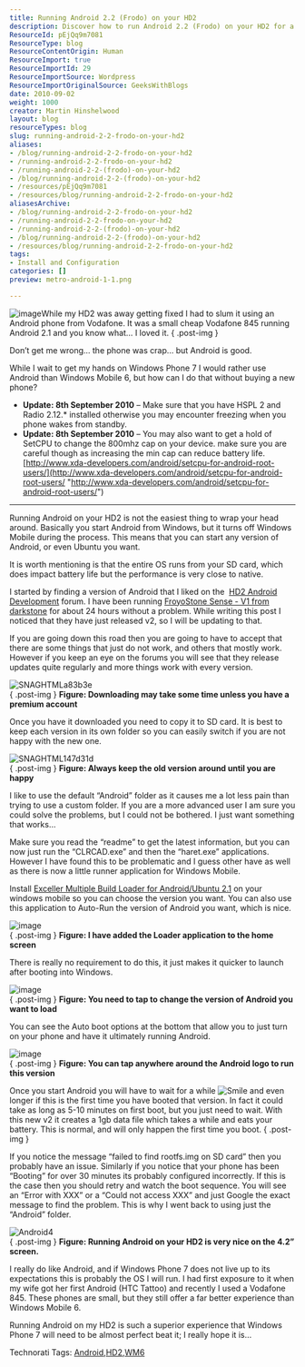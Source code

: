 ```yaml
---
title: Running Android 2.2 (Frodo) on your HD2
description: Discover how to run Android 2.2 (Frodo) on your HD2 for a superior mobile experience. Step-by-step guide and tips for optimal performance await!
ResourceId: pEjQq9m7081
ResourceType: blog
ResourceContentOrigin: Human
ResourceImport: true
ResourceImportId: 29
ResourceImportSource: Wordpress
ResourceImportOriginalSource: GeeksWithBlogs
date: 2010-09-02
weight: 1000
creator: Martin Hinshelwood
layout: blog
resourceTypes: blog
slug: running-android-2-2-frodo-on-your-hd2
aliases:
- /blog/running-android-2-2-frodo-on-your-hd2
- /running-android-2-2-frodo-on-your-hd2
- /running-android-2-2-(frodo)-on-your-hd2
- /blog/running-android-2-2-(frodo)-on-your-hd2
- /resources/pEjQq9m7081
- /resources/blog/running-android-2-2-frodo-on-your-hd2
aliasesArchive:
- /blog/running-android-2-2-frodo-on-your-hd2
- /running-android-2-2-frodo-on-your-hd2
- /running-android-2-2-(frodo)-on-your-hd2
- /blog/running-android-2-2-(frodo)-on-your-hd2
- /resources/blog/running-android-2-2-frodo-on-your-hd2
tags:
- Install and Configuration
categories: []
preview: metro-android-1-1.png

---
```

![image](images/RunningAndroid2.2FroDoonyourHD2_89C9-image_-6-6.png)While my HD2 was away getting fixed I had to slum it using an Android phone from Vodafone. It was a small cheap Vodafone 845 running Android 2.1 and you know what… I loved it.
{ .post-img }

Don’t get me wrong… the phone was crap… but Android is good.

While I wait to get my hands on Windows Phone 7 I would rather use Android than Windows Mobile 6, but how can I do that without buying a new phone?

- **Update: 8th September 2010** – Make sure that you have HSPL 2 and Radio 2.12.\* installed otherwise you may encounter freezing when you phone wakes from standby.
- **Update: 8th September 2010** – You may also want to get a hold of SetCPU to change the 800mhz cap on your device. make sure you are careful though as increasing the min cap can reduce battery life.  
   [http://www.xda-developers.com/android/setcpu-for-android-root-users/](http://www.xda-developers.com/android/setcpu-for-android-root-users/ "http://www.xda-developers.com/android/setcpu-for-android-root-users/")

---

Running Android on your HD2 is not the easiest thing to wrap your head around. Basically you start Android from Windows, but it turns off Windows Mobile during the process. This means that you can start any version of Android, or even Ubuntu you want.

It is worth mentioning is that the entire OS runs from your SD card, which does impact battery life but the performance is very close to native.

I started by finding a version of Android that I liked on the  [HD2 Android Development](http://forum.xda-developers.com/forumdisplay.php?f=735) forum. I have been running [FroyoStone Sense - V1 from darkstone](http://forum.xda-developers.com/showthread.php?t=747492) for about 24 hours without a problem. While writing this post I noticed that they have just released v2, so I will be updating to that.

If you are going down this road then you are going to have to accept that there are some things that just do not work, and others that mostly work. However if you keep an eye on the forums you will see that they release updates quite regularly and more things work with every version.

![SNAGHTMLa83b3e](images/RunningAndroid2.2FroDoonyourHD2_89C9-SNAGHTMLa83b3e-8-8.png)  
{ .post-img }
**Figure: Downloading may take some time unless you have a premium account**

Once you have it downloaded you need to copy it to SD card. It is best to keep each version in its own folder so you can easily switch if you are not happy with the new one.

![SNAGHTML147d31d](images/RunningAndroid2.2FroDoonyourHD2_89C9-SNAGHTML147d31d-7-7.png)  
{ .post-img }
**Figure: Always keep the old version around until you are happy**

I like to use the default “Android” folder as it causes me a lot less pain than trying to use a custom folder. If you are a more advanced user I am sure you could solve the problems, but I could not be bothered. I just want something that works…

Make sure you read the “readme” to get the latest information, but you can now just run the “CLRCAD.exe” and then the “haret.exe” applications. However I have found this to be problematic and I guess other have as well as there is now a little runner application for Windows Mobile.

Install [Exceller Multiple Build Loader for Android/Ubuntu 2.1](http://forum.xda-developers.com/showthread.php?t=737001) on your windows mobile so you can choose the version you want. You can also use this application to Auto-Run the version of Android you want, which is nice.

![image](images/RunningAndroid2.2FroDoonyourHD2_89C9-image_-3-3.png)  
{ .post-img }
**Figure: I have added the Loader application to the home screen**

There is really no requirement to do this, it just makes it quicker to launch after booting into Windows.

![image](images/RunningAndroid2.2FroDoonyourHD2_89C9-image_-4-4.png)  
{ .post-img }
**Figure: You need to tap to change the version of Android you want to load**

You can see the Auto boot options at the bottom that allow you to just turn on your phone and have it ultimately running Android.

![image](images/RunningAndroid2.2FroDoonyourHD2_89C9-image_-5-5.png)  
{ .post-img }
**Figure: You can tap anywhere around the Android logo to run this version**

Once you start Android you will have to wait for a while ![Smile](images/RunningAndroid2.2FroDoonyourHD2_89C9-wlEmoticon-smile_2-9-9.png) and even longer if this is the first time you have booted that version. In fact it could take as long as 5-10 minutes on first boot, but you just need to wait. With this new v2 it creates a 1gb data file which takes a while and eats your battery. This is normal, and will only happen the first time you boot.
{ .post-img }

If you notice the message “failed to find rootfs.img on SD card” then you probably have an issue. Similarly if you notice that your phone has been “Booting” for over 30 minutes its probably configured incorrectly. If this is the case then you should retry and watch the boot sequence. You will see an “Error with XXX” or a “Could not access XXX” and just Google the exact message to find the problem. This is why I went back to using just the “Android” folder.

![Android4](images/RunningAndroid2.2FroDoonyourHD2_89C9-Android4_-2-2.png)  
{ .post-img }
**Figure: Running Android on your HD2 is very nice on the 4.2” screen.**

I really do like Android, and if Windows Phone 7 does not live up to its expectations this is probably the OS I will run. I had first exposure to it when my wife got her first Android (HTC Tattoo) and recently I used a Vodafone 845. These phones are small, but they still offer a far better experience than Windows Mobile 6.

Running Android on my HD2 is such a superior experience that Windows Phone 7 will need to be almost perfect beat it; I really hope it is…

Technorati Tags: [Android](http://technorati.com/tags/Android),[HD2](http://technorati.com/tags/HD2),[WM6](http://technorati.com/tags/WM6)
